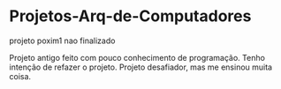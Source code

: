 # Projetos-Arq-de-Computadores
projeto poxim1 nao finalizado

Projeto antigo feito com pouco conhecimento de programação. Tenho intenção de refazer o projeto. Projeto desafiador, mas me ensinou muita coisa.   
